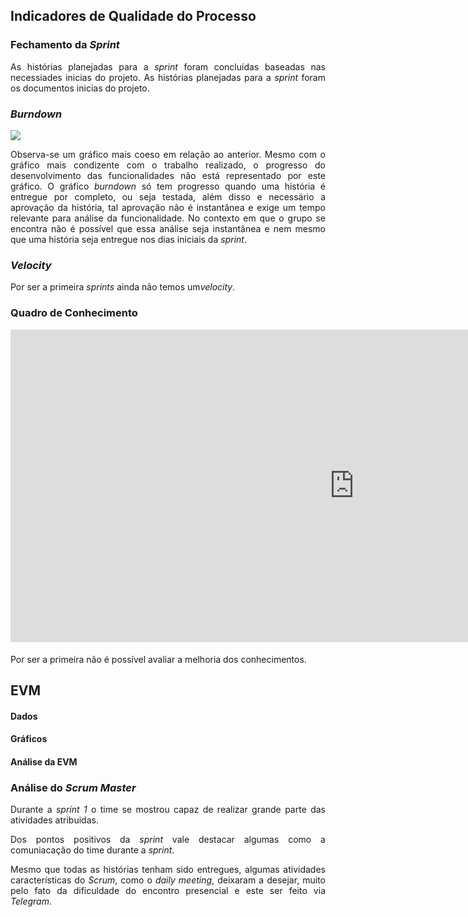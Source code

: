 
## Indicadores de Qualidade do Processo

### Fechamento da _Sprint_


<p align="justify"> As histórias planejadas para a <i>sprint</i> foram concluídas baseadas nas necessiades inicias do projeto. As histórias planejadas para a <i>sprint</i> foram os documentos inicias do projeto.</p>

### _Burndown_

![](https://raw.githubusercontent.com/wiki/fga-gpp-mds/2019.1-hubcare-docs/docs/sprint/images/sprint-1-burndown.png)

<p align="justify">Observa-se um gráfico mais coeso em relação ao anterior. Mesmo com o gráfico mais condizente com o trabalho realizado, o progresso do desenvolvimento das funcionalidades não está representado por este gráfico. O gráfico <i>burndown</i> só tem progresso quando uma história é entregue por completo, ou seja testada, além disso e necessário a aprovação da história, tal aprovação não é instantânea e exige um tempo relevante para análise da funcionalidade. No contexto em que o grupo se encontra não é possível que essa análise seja instantânea e nem mesmo que uma história seja entregue nos dias iniciais da <i>sprint</i>.</p>

### _Velocity_

<p align="justify">Por ser a primeira <i>sprints</i> ainda não temos um<i>velocity</i>.</p>

### Quadro de Conhecimento

<iframe width="1100" height="500" frameborder="0" src="https://docs.google.com/spreadsheets/d/e/2PACX-1vQz4PB1QudgJp7Resl8wUHgxOGqkoSUCB47p7MJxv02Co7vuFXVY0JxMVbYuSR9alX9l6H8kZnjqhd3/pubhtml?gid=2028051555&single=true
" scrolling="no" style="overflow: hidden; margin-bottom: 5px;">Your browser is not able to display frames</iframe>

<p align="justify">Por ser a primeira não é possível avaliar a melhoria dos conhecimentos.</p>

## EVM

#### Dados


#### Gráficos

#### Análise da EVM

### Análise do _Scrum Master_

<p align="justify">Durante a <i>sprint 1</i> o time se mostrou capaz de realizar grande parte das atividades atribuidas.</p>

<p align="justify">Dos pontos positivos da <i>sprint</i> vale destacar algumas como a comuniacação do time durante a <i>sprint</i>.</p>

<p align="justify">Mesmo que todas as histórias tenham sido entregues, algumas atividades características do <i>Scrum</i>, como o <i>daily meeting</i>, deixaram a desejar, muito pelo fato da dificuldade do encontro presencial e este ser feito via <i>Telegram</i>.</p>
